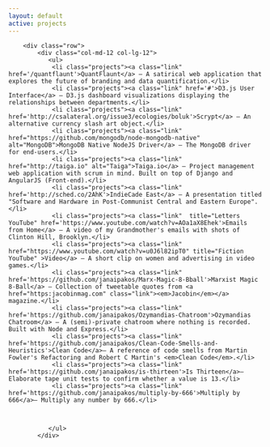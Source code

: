 ```yaml
---
layout: default
active: projects
---
```

<div class="page-section short" id="about" name="about">
    <div class="container">

        <div class="row">
            <div class="col-md-12 col-lg-12">
               <ul>
                <li class="projects"><a class="link" href='/quantflaunt'>QuantFlaunt</a> – A satirical web application that explores the future of branding and data quantification.</li>
                <li class="projects"><a class="link" href='#'>D3.js User Interface</a> – D3.js dashboard visualizations displaying the relationships between departments.</li>
                <li class="projects"><a class="link" href='http://csalateral.org/issue3/ecologies/boluk'>Scrypt</a> – An alternative currency slash art object.</li>
                <li class="projects"><a class="link" href="https://github.com/mongodb/node-mongodb-native" alt="MongoDB">MongoDB Native NodeJS Driver</a> – The MongoDB driver for end-users.</li>
                <li class="projects"><a class="link" href="http://taiga.io" alt="Taiga">Taiga.io</a> – Project management web application with scrum in mind. Built on top of Django and AngularJS (Front-end).</li>
                <li class="projects"><a class="link"  href='http://sched.co/2AhK'>IndieCade East</a> – A presentation titled "Software and Hardware in Post-Communist Central and Eastern Europe".</li>
                <li class="projects"><a class="link"  title="Letters YouTube" href='https://www.youtube.com/watch?v=AOa1aX8Ehek'>Emails from Home</a> – A video of my Grandmother's emails with shots of Clinton Hill, Brooklyn.</li>
                <li class="projects"><a class="link"  href="https://www.youtube.com/watch?v=u0J6l82ipT0" title="Fiction YouTube" >Video</a> – A short clip on women and advertising in video games.</li>
                <li class="projects"><a class="link" href='https://github.com/janaipakos/Marx-Magic-8-Bball'>Marxist Magic 8-Ball</a> – Collection of tweetable quotes from <a href="https:jacobinmag.com" class="link"><em>Jacobin</em></a> magazine.</li>
                <li class="projects"><a class="link"  href='https://github.com/janaipakos/Ozymandias-Chatroom'>Ozymandias Chatroom</a> – A (semi)-private chatroom where nothing is recorded. Built with Node and Express.</li>
                <li class="projects"><a class="link"  href='https://github.com/janaipakos/Clean-Code-Smells-and-Heuristics'>Clean Code</a>– A reference of code smells from Martin Fowler's Refactoring and Robert C Martin's <em>Clean Code</em>.</li>
                <li class="projects"><a class="link"  href='https://github.com/janaipakos/is-thirteen'>Is Thirteen</a>– Elaborate tape unit tests to confirm whether a value is 13.</li>
                <li class="projects"><a class="link" href='https://github.com/janaipakos/multiply-by-666'>Multiply by 666</a>– Multiply any number by 666.</li>
                


               </ul>
            </div>



